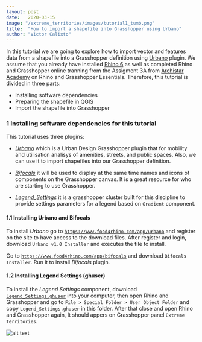 ```yaml
---
layout: post
date:   2020-03-15
image: "/extreme_territories/images/tutorial1_tumb.png"
title:  "How to import a shapefile into Grasshopper using Urbano"
author: "Victor Calixto"
---
```


In this tutorial we are going to explore how to import vector and features data from a shapefile into a Grasshopper definition using [Urbano](https://www.food4rhino.com/app/urbano) plugin. We assume that you already have installed [Rhino 6](https://www.rhino3d.com/download) as well as completed Rhino and Grasshopper online tranning from the Assigment 3A from [Archistar Academy](https://academy.archistar.ai/) on Rhino and Grasshopper Essentials.
Therefore, this tutorial is divided in three parts:

+ Installing software dependencies 
+ Preparing the shapefile in QGIS
+ Import the shapefile into Grasshopper

### 1 Installing software dependencies for this tutorial

This tutorial uses three plugins:

* *[Urbano](https://www.food4rhino.com/app/urbano)* which is a Urban Design Grasshopper plugin that for mobility and utilisation analisys of amenities, streets, and public spaces. Also, we can use it to import shapefiles into our Grasshopper definition.

* *[Bifocals](https://www.food4rhino.com/app/bifocals)* it will be used to display at the same time names and icons of components on the Grasshopper canvas. It is a great resource for who are starting to use Grasshopper.

* *[Legend_Settings](https://github.com/archtutorials-adelaide/extreme_territories/raw/master/assets/Legend_Settings.ghuser)* it is a grasshopper cluster built for this discipline to provide settings parameters for a legend based on `Gradient` component.

#### 1.1 Installing Urbano and Bifocals

To install *Urbano* go to [`https://www.food4rhino.com/app/urbano`](https://www.food4rhino.com/app/urbano) and register on the site to have access to the download files. After register and login, download `Urbano v1.0 Installer` and executes the file to install.

Go to [`https://www.food4rhino.com/app/bifocals`](https://www.food4rhino.com/app/bifocals) and download `Bifocals Installer`. Run it to install *Bifocals* plugin.

#### 1.2 Installing Legend Settings (ghuser)

To install the *Legend Settings* component, download [`Legend_Settings.ghuser`](https://github.com/archtutorials-adelaide/extreme_territories/raw/master/assets/Legend_Settings.ghuser) into your computer, then open Rhino and Grasshopper and go to `File > Special Folder > User Object Folder` and copy `Legend_Settings.ghuser` in this folder. After that close and open Rhino and Grasshopper again, It should appers on Grasshopper panel `Extreme Territories`.

![alt text]( /extreme_territories/images/install_legend.gif  "Install Legend Component")

